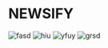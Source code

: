 # NEWSIFY

![fasd](https://user-images.githubusercontent.com/98682560/190724427-19878113-0c9f-4577-b715-4aab16deabfc.jpeg)
![hiu](https://user-images.githubusercontent.com/98682560/190724174-a85583e3-4fd1-48c5-acb1-8b393b698fa7.jpeg)
![yfuy](https://user-images.githubusercontent.com/98682560/190724273-b503f8bc-e6bf-4512-a53b-506aac365123.jpeg)
![grsd](https://user-images.githubusercontent.com/98682560/190724372-90fc8c0a-0e45-403b-a414-4b553dd412d0.jpeg)

